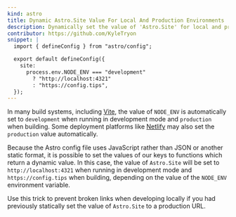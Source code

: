 ```yaml
---
kind: astro
title: Dynamic Astro.Site Value For Local And Production Environments
description: Dynamically set the value of 'Astro.Site' for local and production environments. No more broken links!
contributor: https://github.com/KyleTryon
snippet: |
  import { defineConfig } from "astro/config";

  export default defineConfig({
    site:
      process.env.NODE_ENV === "development"
        ? "http://localhost:4321"
        : "https://config.tips",
  });
---
```


In many build systems, including [Vite](https://vitejs.dev/), the value of `NODE_ENV` is automatically set to `development` when running in development mode and `production` when building. Some deployment platforms like [Netlify](https://www.netlify.com/) may also set the `production` value automatically.

Because the Astro config file uses JavaScript rather than JSON or another static format, it is possible to set the values of our keys to functions which return a dynamic value. In this case, the value of `Astro.Site` will be set to `http://localhost:4321` when running in development mode and `https://config.tips` when building, depending on the value of the `NODE_ENV` environment variable.

Use this trick to prevent broken links when developing locally if you had previously statically set the value of `Astro.Site` to a production URL.
